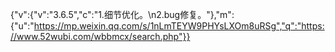 {"v":{"v":"3.6.5","c":"1.细节优化。\n2.bug修复。"},"m":{"u":"https://mp.weixin.qq.com/s/1nLmTEYW9PHYsLXOm8uRSg","q":"https://www.52wubi.com/wbbmcx/search.php"}}
